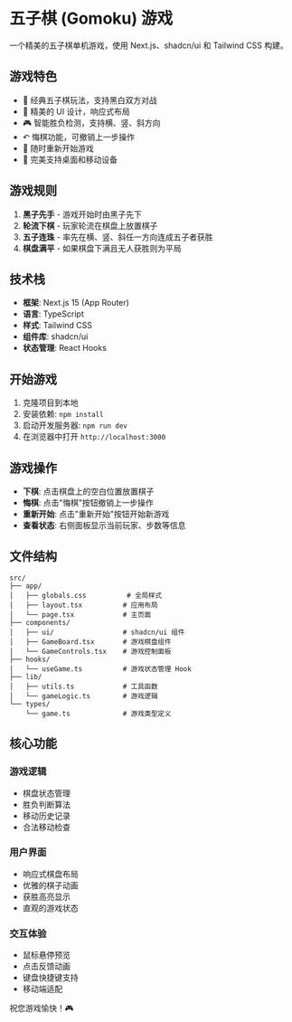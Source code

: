 # 五子棋 (Gomoku) 游戏

一个精美的五子棋单机游戏，使用 Next.js、shadcn/ui 和 Tailwind CSS 构建。

## 游戏特色

- 🎯 经典五子棋玩法，支持黑白双方对战
- 🎨 精美的 UI 设计，响应式布局
- 🎮 智能胜负检测，支持横、竖、斜方向
- ↶ 悔棋功能，可撤销上一步操作
- 🔄 随时重新开始游戏
- 📱 完美支持桌面和移动设备

## 游戏规则

1. **黑子先手** - 游戏开始时由黑子先下
2. **轮流下棋** - 玩家轮流在棋盘上放置棋子
3. **五子连珠** - 率先在横、竖、斜任一方向连成五子者获胜
4. **棋盘满平** - 如果棋盘下满且无人获胜则为平局

## 技术栈

- **框架**: Next.js 15 (App Router)
- **语言**: TypeScript
- **样式**: Tailwind CSS
- **组件库**: shadcn/ui
- **状态管理**: React Hooks

## 开始游戏

1. 克隆项目到本地
2. 安装依赖: `npm install`
3. 启动开发服务器: `npm run dev`
4. 在浏览器中打开 `http://localhost:3000`

## 游戏操作

- **下棋**: 点击棋盘上的空白位置放置棋子
- **悔棋**: 点击"悔棋"按钮撤销上一步操作
- **重新开始**: 点击"重新开始"按钮开始新游戏
- **查看状态**: 右侧面板显示当前玩家、步数等信息

## 文件结构

```
src/
├── app/
│   ├── globals.css          # 全局样式
│   ├── layout.tsx          # 应用布局
│   └── page.tsx            # 主页面
├── components/
│   ├── ui/                 # shadcn/ui 组件
│   ├── GameBoard.tsx       # 游戏棋盘组件
│   └── GameControls.tsx    # 游戏控制面板
├── hooks/
│   └── useGame.ts          # 游戏状态管理 Hook
├── lib/
│   ├── utils.ts            # 工具函数
│   └── gameLogic.ts        # 游戏逻辑
└── types/
    └── game.ts             # 游戏类型定义
```

## 核心功能

### 游戏逻辑
- 棋盘状态管理
- 胜负判断算法
- 移动历史记录
- 合法移动检查

### 用户界面
- 响应式棋盘布局
- 优雅的棋子动画
- 获胜高亮显示
- 直观的游戏状态

### 交互体验
- 鼠标悬停预览
- 点击反馈动画
- 键盘快捷键支持
- 移动端适配

祝您游戏愉快！🎮